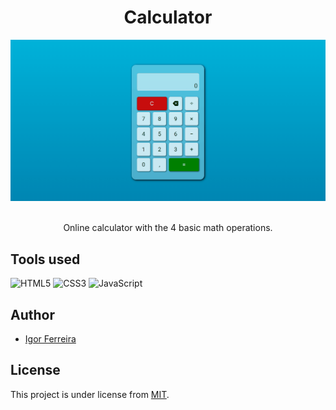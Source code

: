 <div align="center">
    <h1>Calculator</h1>
    <div>
        <img src="demo.gif" width="800px">
    </div>
    </br>
    <p>Online calculator with the 4 basic math operations.</p>
</div>

## Tools used

![HTML5](https://img.shields.io/badge/html5-%23E34F26.svg?style=for-the-badge&logo=html5&logoColor=white)
![CSS3](https://img.shields.io/badge/css3-%231572B6.svg?style=for-the-badge&logo=css3&logoColor=white)
![JavaScript](https://img.shields.io/badge/javascript-F7DF1E.svg?style=for-the-badge&logo=javascript&logoColor=black)

## Author

-   [Igor Ferreira](https://github.com/ig0r-ferreira)

## License

This project is under license from [MIT](LICENSE).